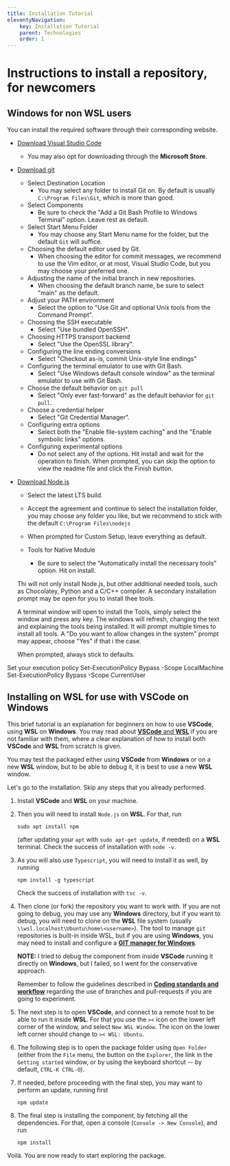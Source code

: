 ```yaml
---
title: Installation Tutorial
eleventyNavigation:
    key: Installation Tutorial
    parent: Technologies
    order: 1
---
```

# Instructions to install a repository, for newcomers

## Windows for non WSL users

You can install the required software through their corresponding website.
* [Download Visual Studio Code]()
    * You may also opt for downloading through the **Microsoft Store**.
* [Download git](https://git-scm.com/download/win)
    * Select Destination Location
        * You may select any folder to install Git on. By default is usually `C:\Program Files\Git`, which is more than good.
    * Select Components
        * Be sure to check the "Add a Git Bash Profile to Windows Terminal" option. Leave rest as default.
    * Select Start Menu Folder
        * You may choose any Start Menu name for the folder, but the default `Git` will suffice.
    * Choosing the default editor used by Git.
        * When choosing the editor for commit messages, we recommend to use the Vim editor, or at most, Visual Studio Code, but you may choose your preferred one.
    * Adjusting the name of the initial branch in new repositories.
        * When choosing the default branch name, be sure to select "main" as the default.
    * Adjust your PATH environment
        * Select the option to "Use Git and optional Unix tools from the Command Prompt".
    * Choosing the SSH executable
        * Select "Use bundled OpenSSH".
    * Choosing HTTPS transport backend
        * Select "Use the OpenSSL library".
    * Configuring the line ending conversions
        * Select "Checkout as-is, commit Unix-style line endings"
    * Configuring the terminal emulator to use with Git Bash.
        * Select "Use Windows default console window" as the terminal emulator to use with Git Bash.
    * Choose the default behavior on `git pull`
        * Select "Only ever fast-forward" as the default behavior for `git pull`.
    * Choose a credential helper
        * Select "Git Credential Manager".
    * Configuring extra options
        * Select both the "Enable file-system caching" and the "Enable symbolic links" options.
    * Configuring experimental options
        * Do not select any of the options.
    Hit install and wait for the operation to finish. When prompted, you can skip the option to view the readme file and click the Finish button.

* [Download Node.js](https://nodejs.org/en)
    * Select the latest LTS build.

    * Accept the agreement and continue to select the installation folder, you may choose any folder you like, but we recommend to stick with the default `C:\Program Files\nodejs`
    * When prompted for Custom Setup, leave everything as default.
    * Tools for Native Module
        * Be sure to select the "Automatically install the necessary tools" option.
    Hit on install.

    Thi will not only install Node.js, but other additional needed tools, such as Chocolatey, Python and a C/C++ compiler. A secondary installation prompt may be open for you to install thee tools.

    A terminal window will open to install the Tools, simply select the window and press any key. The windows will refresh, changing the text and explaining the tools being installed. It will prompt multiple times to install all tools.
    A "Do you want to allow changes in the system" prompt may appear, choose "Yes" if that i the case.

     When prompted, always stick to defaults.


Set your execution policy
Set-ExecutionPolicy Bypass -Scope LocalMachine
Set-ExecutionPolicy Bypass -Scope CurrentUser


## Installing on **WSL** for use with **VSCode** on **Windows**

This brief tutorial is an explanation for beginners on how to use **VSCode**, using **WSL** on **Windows**.
You may read about [**VSCode** and **WSL**](https://code.visualstudio.com/docs) if you are not familiar with them, where a clear explanation of how to install both **VSCode** and **WSL** from scratch is given.

You may test the packaged either using **VSCode** from **Windows** or on a new **WSL** window, but to be able to debug it, it is best to use a new **WSL** window.

Let's go to the installation. Skip any steps that you already performed.

1. Install **VSCode** and **WSL** on your machine.

2. Then you will need to install `Node.js` on **WSL**.
   For that, run

    ```sudo apt install npm```

   (after updating your `apt` with `sudo apt-get update`, if needed) on a **WSL** terminal.
   Check the success of installation with `node -v`.

3. As you will also use `Typescript`, you will need to install it as well, by running

   ```npm install -g typescript```

   Check the success of installation with `tsc -v`.

4. Then clone (or fork) the repository you want to work with.
   If you are not going to debug, you may use any **Windows** directory, but if you want to debug, you will need to clone on the **WSL** file system (usually `\\wsl.localhost\Ubuntu\home\<username>`).
   The tool to manage `git` repositories is built-in inside WSL, but if you are using **Windows**, you may need to install and configure a [**GIT manager for Windows**](https://gitforwindows.org/).

    **NOTE:** I tried to debug the component from inside **VSCode** running it directly on **Windows**, but I failed, so I went for the conservative approach.

    Remember to follow the guidelines described in [**Coding standards and workflow**](../../coding-standards) regarding the use of branches and pull-requests if you are going to experiment.

5. The next step is to open **VSCode**, and connect to a remote host to be able to run it inside **WSL**.
   For that you use the `><` icon on the lower left corner of the window, and select `New WSL Window`.
   The icon on the lower left corner should change to `>< WSL: Ubuntu`.

6. The following step is to open the package folder using `Open Folder` (either from the `File` menu, the button on the `Explorer`, the link in the `Getting started` window, or by using the keyboard shortcut -- by default, `CTRL-K CTRL-O`).

7. If needed, before proceeding with the final step, you may want to perform an update, running first

   ```npm update```

8. The final step is installing the component, by fetching all the dependencies.
   For that, open a console (`Console -> New Console`), and run

   ```npm install```

Voilà. You are now ready to start exploring the package.
